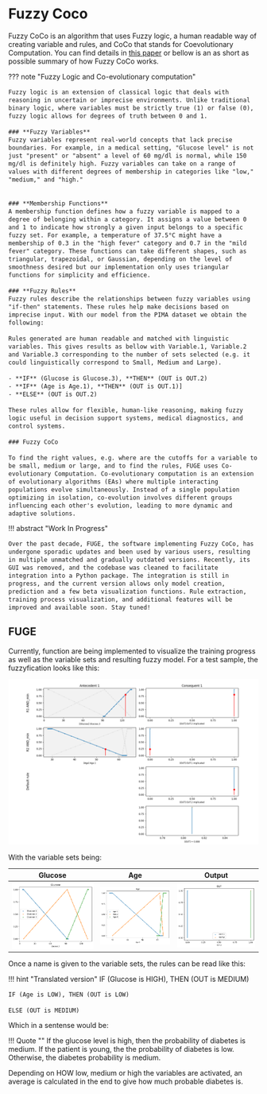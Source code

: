 # Fuzzy Coco

Fuzzy CoCo is an algorithm that uses Fuzzy logic, a human readable way of creating variable and rules, and CoCo that stands for Coevolutionary Computation. You can find details in [this paper](https://infoscience.epfl.ch/entities/publication/d86c7dde-72fa-4fb7-9842-2c3ca0e1a1b3) or bellow is an as short as possible summary of how Fuzzy CoCo works.


??? note "Fuzzy Logic and Co-evolutionary computation"

    Fuzzy logic is an extension of classical logic that deals with reasoning in uncertain or imprecise environments. Unlike traditional binary logic, where variables must be strictly true (1) or false (0), fuzzy logic allows for degrees of truth between 0 and 1.  

    ### **Fuzzy Variables**  
    Fuzzy variables represent real-world concepts that lack precise boundaries. For example, in a medical setting, "Glucose level" is not just "present" or "absent" a level of 60 mg/dl is normal, while 150 mg/dl is definitely high. Fuzzy variables can take on a range of values with different degrees of membership in categories like "low," "medium," and "high."


    ### **Membership Functions**  
    A membership function defines how a fuzzy variable is mapped to a degree of belonging within a category. It assigns a value between 0 and 1 to indicate how strongly a given input belongs to a specific fuzzy set. For example, a temperature of 37.5°C might have a membership of 0.3 in the "high fever" category and 0.7 in the "mild fever" category. These functions can take different shapes, such as triangular, trapezoidal, or Gaussian, depending on the level of smoothness desired but our implementation only uses triangular functions for simplicity and efficience. 

    ### **Fuzzy Rules**  
    Fuzzy rules describe the relationships between fuzzy variables using "if-then" statements. These rules help make decisions based on imprecise input. With our model from the PIMA dataset we obtain the following:  

    Rules generated are human readable and matched with linguistic variables. This gives results as bellow with Variable.1, Variable.2 and Variable.3 corresponding to the number of sets selected (e.g. it could linguistically correspond to Small, Medium and Large).

    - **IF** (Glucose is Glucose.3), **THEN** (OUT is OUT.2)
    - **IF** (Age is Age.1), **THEN** (OUT is OUT.1)] 
    - **ELSE** (OUT is OUT.2)

    These rules allow for flexible, human-like reasoning, making fuzzy logic useful in decision support systems, medical diagnostics, and control systems.  

    ### Fuzzy CoCo

    To find the right values, e.g. where are the cutoffs for a variable to be small, medium or large, and to find the rules, FUGE uses Co-evolutionary Computation. Co-evolutionary computation is an extension of evolutionary algorithms (EAs) where multiple interacting populations evolve simultaneously. Instead of a single population optimizing in isolation, co-evolution involves different groups influencing each other's evolution, leading to more dynamic and adaptive solutions.

!!! abstract "Work In Progress"

    Over the past decade, FUGE, the software implementing Fuzzy CoCo, has undergone sporadic updates and been used by various users, resulting in multiple unmatched and gradually outdated versions. Recently, its GUI was removed, and the codebase was cleaned to facilitate integration into a Python package. The integration is still in progress, and the current version allows only model creation, prediction and a few beta visualization functions. Rule extraction, training process visualization, and additional features will be improved and available soon. Stay tuned!

## FUGE

Currently, function are being implemented to visualize the training progress as well as the variable sets and resulting fuzzy model. For a test sample, the fuzzyfication looks like this:

![FUGE prediction visualization](./assets/img/output_test_8.png)  

With the variable sets being: 

Glucose             |  Age   |     Output  
--- | --- | ---
![Glucose set](./assets/img/fuzzy_set_glucose.png)  |  ![Age set](./assets/img/fuzzy_set_age.png) | ![Output set](./assets/img/fuzzy_set_output.png)







Once a name is given to the variable sets, the rules can be read like this:

!!! hint "Translated version"
    IF (Glucose is HIGH), THEN (OUT is MEDIUM)

    IF (Age is LOW), THEN (OUT is LOW)

    ELSE (OUT is MEDIUM)

Which in a sentense would be: 

!!! Quote "" 
    If the glucose level is high, then the probability of diabetes is medium. If the patient is young, the the probability of diabetes is low. Otherwise, the diabetes probability is medium. 

Depending on HOW low, medium or high the variables are activated, an average is calculated in the end to give how much probable diabetes is. 